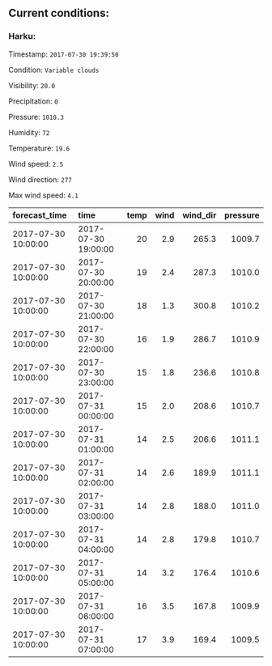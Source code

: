 ## Current conditions: 

### Harku: 

Timestamp: ``` 2017-07-30 19:39:50 ``` 

Condition: ``` Variable clouds ``` 

Visibility: ``` 20.0 ``` 

Precipitation: ``` 0 ``` 

Pressure: ``` 1010.3 ``` 

Humidity: ``` 72 ``` 

Temperature: ``` 19.6 ``` 

Wind speed: ``` 2.5 ``` 

Wind direction: ``` 277 ``` 

Max wind speed: ``` 4.1 ``` 

|forecast_time       |time                | temp| wind| wind_dir| pressure|
|:-------------------|:-------------------|----:|----:|--------:|--------:|
|2017-07-30 10:00:00 |2017-07-30 19:00:00 |   20|  2.9|    265.3|   1009.7|
|2017-07-30 10:00:00 |2017-07-30 20:00:00 |   19|  2.4|    287.3|   1010.0|
|2017-07-30 10:00:00 |2017-07-30 21:00:00 |   18|  1.3|    300.8|   1010.2|
|2017-07-30 10:00:00 |2017-07-30 22:00:00 |   16|  1.9|    286.7|   1010.9|
|2017-07-30 10:00:00 |2017-07-30 23:00:00 |   15|  1.8|    236.6|   1010.8|
|2017-07-30 10:00:00 |2017-07-31 00:00:00 |   15|  2.0|    208.6|   1010.7|
|2017-07-30 10:00:00 |2017-07-31 01:00:00 |   14|  2.5|    206.6|   1011.1|
|2017-07-30 10:00:00 |2017-07-31 02:00:00 |   14|  2.6|    189.9|   1011.1|
|2017-07-30 10:00:00 |2017-07-31 03:00:00 |   14|  2.8|    188.0|   1011.0|
|2017-07-30 10:00:00 |2017-07-31 04:00:00 |   14|  2.8|    179.8|   1010.7|
|2017-07-30 10:00:00 |2017-07-31 05:00:00 |   14|  3.2|    176.4|   1010.6|
|2017-07-30 10:00:00 |2017-07-31 06:00:00 |   16|  3.5|    167.8|   1009.9|
|2017-07-30 10:00:00 |2017-07-31 07:00:00 |   17|  3.9|    169.4|   1009.5|
